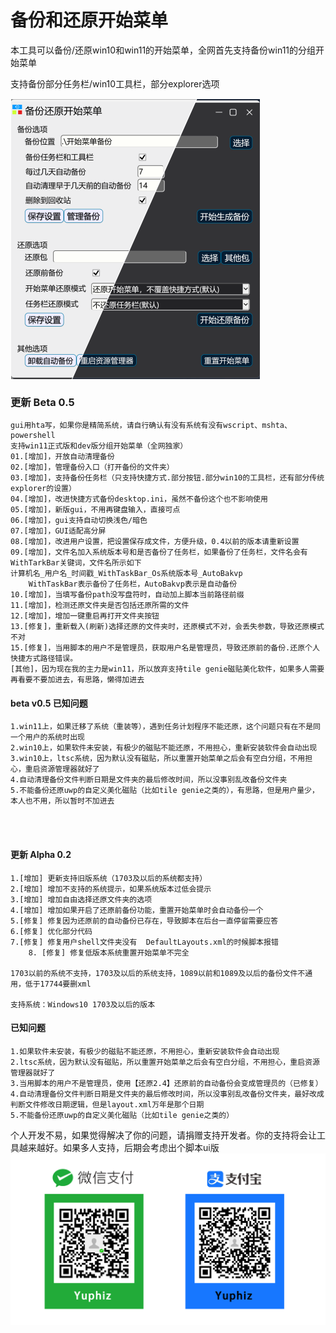 # 备份和还原开始菜单

本工具可以备份/还原win10和win11的开始菜单，全网首先支持备份win11的分组开始菜单

支持备份部分任务栏/win10工具栏，部分explorer选项

​<img src="https://github.com/Yuphiz/Public/blob/main/BackRestoreStartmenu/collage.png" width = "400" height = "450" alt="GUI demo" align=center />

### 更新 Beta 0.5  
    gui用hta写，如果你是精简系统，请自行确认有没有系统有没有wscript、mshta、powershell  
	支持win11正式版和dev版分组开始菜单（全网独家）      
	01.[增加]，开放自动清理备份  
	02.[增加]，管理备份入口（打开备份的文件夹）  
	03.[增加]，支持备份任务栏（只支持快捷方式.部分按钮.部分win10的工具栏，还有部分传统explorer的设置）  
	04.[增加]，改进快捷方式备份desktop.ini，虽然不备份这个也不影响使用  
	05.[增加]，新版gui，不用再键盘输入，直接可点  
	06.[增加]，gui支持自动切换浅色/暗色  
	07.[增加]，GUI适配高分屏  
	08.[增加]，改进用户设置，把设置保存成文件，方便升级，0.4以前的版本请重新设置  
	09.[增加]，文件名加入系统版本号和是否备份了任务栏，如果备份了任务栏，文件名会有WithTarkBar关键词，文件名所示如下  
	计算机名_用户名_时间戳_WithTaskBar_Os系统版本号_AutoBakvp  
		WithTaskBar表示备份了任务栏，AutoBakvp表示是自动备份  
	10.[增加]，当填写备份path没写盘符时，自动加上脚本当前路径前缀  
	11.[增加]，检测还原文件夹是否包括还原所需的文件  
	12.[增加]，增加一键重启再打开文件夹按钮  
	13.[修复]，重新载入(刷新)选择还原的文件夹时，还原模式不对，会丢失参数，导致还原模式不对  
	15.[修复]，当用脚本的用户不是管理员，获取用户名是管理员，导致还原前的备份.还原个人快捷方式路径错误。  
	[其他]，因为现在我的主力是win11，所以放弃支持tile genie磁贴美化软件，如果多人需要再看要不要加进去，有思路，懒得加进去  
  
#### beta v0.5 已知问题  
	1.win11上，如果迁移了系统（重装等），遇到任务计划程序不能还原，这个问题只有在不是同一个用户的系统时出现  
	2.win10上，如果软件未安装，有极少的磁贴不能还原，不用担心，重新安装软件会自动出现  
	3.win10上，ltsc系统，因为默认没有磁贴，所以重置开始菜单之后会有空白分组，不用担心，重启资源管理器就好了  
	4.自动清理备份文件判断日期是文件夹的最后修改时间，所以没事别乱改备份文件夹  
	5.不能备份还原uwp的自定义美化磁贴（比如tile genie之类的），有思路，但是用户量少，本人也不用，所以暂时不加进去  
  
<br>
<br>

#### 更新    Alpha 0.2    
	1.[增加] 更新支持旧版系统（1703及以后的系统都支持）  
	2.[增加] 增加不支持的系统提示，如果系统版本过低会提示   
	3.[增加] 增加自由选择还原文件夹的选项  
	4.[增加] 增加如果开启了还原前备份功能，重置开始菜单时会自动备份一个  
	5.[修复] 修复因为还原前的自动备份已存在，导致脚本在后台一直停留需要应答
	6.[修复] 优化部分代码  
	7.[修复] 修复用户shell文件夹没有  DefaultLayouts.xml的时候脚本报错  
		8. [修复] 修复低版本系统重置开始菜单不完全  
  
	1703以前的系统不支持，1703及以后的系统支持，1089以前和1089及以后的备份文件不通用，低于17744要删xml  

	支持系统：Windows10 1703及以后的版本
  
#### 已知问题  
	1.如果软件未安装，有极少的磁贴不能还原，不用担心，重新安装软件会自动出现  
	2.ltsc系统，因为默认没有磁贴，所以重置开始菜单之后会有空白分组，不用担心，重启资源管理器就好了  
	3.当用脚本的用户不是管理员，使用【还原2.4】还原前的自动备份会变成管理员的（已修复）  
	4.自动清理备份文件判断日期是文件夹的最后修改时间，所以没事别乱改备份文件夹，最好改成判断文件修改日期逻辑，但是layout.xml万年是那个日期  
	5.不能备份还原uwp的自定义美化磁贴（比如tile genie之类的）  


个人开发不易，如果觉得解决了你的问题，请捐赠支持开发者。你的支持将会让工具越来越好。如果多人支持，后期会考虑出个脚本ui版
![image](https://github.com/Yuphiz/Public/blob/main/Yuphiz_Pay.jpg)
